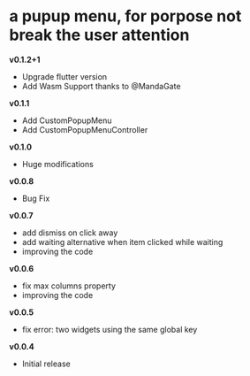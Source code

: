 # a pupup menu, for porpose not break the user attention

**v0.1.2+1**

- Upgrade flutter version
- Add Wasm Support
  thanks to @MandaGate

**v0.1.1**

- Add CustomPopupMenu
- Add CustomPopupMenuController

**v0.1.0**

- Huge modifications

**v0.0.8**

- Bug Fix

**v0.0.7**

- add dismiss on click away
- add waiting alternative when item clicked while waiting
- improving the code

**v0.0.6**

- fix max columns property
- improving the code

**v0.0.5**

- fix error: two widgets using the same global key

**v0.0.4**

- Initial release
